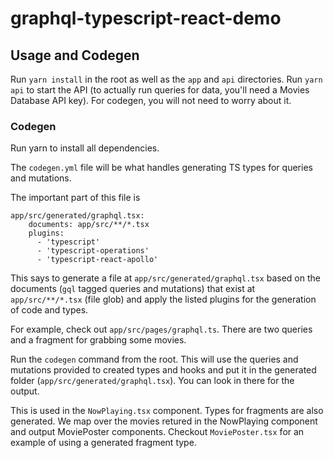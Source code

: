 # graphql-typescript-react-demo

## Usage and Codegen

Run `yarn install` in the root as well as the `app` and `api` directories. Run `yarn api` to start the API (to actually run queries for data, you'll need a Movies Database API key). For codegen, you will not need to worry about it.

### Codegen

Run yarn to install all dependencies.

The `codegen.yml` file will be what handles generating TS types for queries and mutations.

The important part of this file is

```
app/src/generated/graphql.tsx:
    documents: app/src/**/*.tsx
    plugins:
      - 'typescript'
      - 'typescript-operations'
      - 'typescript-react-apollo'
```

This says to generate a file at `app/src/generated/graphql.tsx` based on the documents (`gql` tagged queries and mutations) that exist at `app/src/**/*.tsx` (file glob) and apply the listed plugins for the generation of code and types.

For example, check out `app/src/pages/graphql.ts`. There are two queries and a fragment for grabbing some movies.

Run the `codegen` command from the root. This will use the queries and mutations provided to created types and hooks and put it in the generated folder (`app/src/generated/graphql.tsx`). You can look in there for the output.

This is used in the `NowPlaying.tsx` component. Types for fragments are also generated. We map over the movies retured in the NowPlaying component and output MoviePoster components. Checkout `MoviePoster.tsx` for an example of using a generated fragment type.
